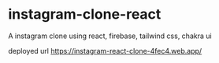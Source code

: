 # instagram-clone-react

A instagram clone using react, firebase, tailwind css, chakra ui

deployed url
https://instagram-react-clone-4fec4.web.app/
